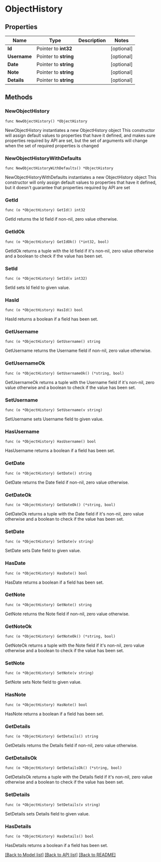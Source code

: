 # ObjectHistory

## Properties

Name | Type | Description | Notes
------------ | ------------- | ------------- | -------------
**Id** | Pointer to **int32** |  | [optional] 
**Username** | Pointer to **string** |  | [optional] 
**Date** | Pointer to **string** |  | [optional] 
**Note** | Pointer to **string** |  | [optional] 
**Details** | Pointer to **string** |  | [optional] 

## Methods

### NewObjectHistory

`func NewObjectHistory() *ObjectHistory`

NewObjectHistory instantiates a new ObjectHistory object
This constructor will assign default values to properties that have it defined,
and makes sure properties required by API are set, but the set of arguments
will change when the set of required properties is changed

### NewObjectHistoryWithDefaults

`func NewObjectHistoryWithDefaults() *ObjectHistory`

NewObjectHistoryWithDefaults instantiates a new ObjectHistory object
This constructor will only assign default values to properties that have it defined,
but it doesn't guarantee that properties required by API are set

### GetId

`func (o *ObjectHistory) GetId() int32`

GetId returns the Id field if non-nil, zero value otherwise.

### GetIdOk

`func (o *ObjectHistory) GetIdOk() (*int32, bool)`

GetIdOk returns a tuple with the Id field if it's non-nil, zero value otherwise
and a boolean to check if the value has been set.

### SetId

`func (o *ObjectHistory) SetId(v int32)`

SetId sets Id field to given value.

### HasId

`func (o *ObjectHistory) HasId() bool`

HasId returns a boolean if a field has been set.

### GetUsername

`func (o *ObjectHistory) GetUsername() string`

GetUsername returns the Username field if non-nil, zero value otherwise.

### GetUsernameOk

`func (o *ObjectHistory) GetUsernameOk() (*string, bool)`

GetUsernameOk returns a tuple with the Username field if it's non-nil, zero value otherwise
and a boolean to check if the value has been set.

### SetUsername

`func (o *ObjectHistory) SetUsername(v string)`

SetUsername sets Username field to given value.

### HasUsername

`func (o *ObjectHistory) HasUsername() bool`

HasUsername returns a boolean if a field has been set.

### GetDate

`func (o *ObjectHistory) GetDate() string`

GetDate returns the Date field if non-nil, zero value otherwise.

### GetDateOk

`func (o *ObjectHistory) GetDateOk() (*string, bool)`

GetDateOk returns a tuple with the Date field if it's non-nil, zero value otherwise
and a boolean to check if the value has been set.

### SetDate

`func (o *ObjectHistory) SetDate(v string)`

SetDate sets Date field to given value.

### HasDate

`func (o *ObjectHistory) HasDate() bool`

HasDate returns a boolean if a field has been set.

### GetNote

`func (o *ObjectHistory) GetNote() string`

GetNote returns the Note field if non-nil, zero value otherwise.

### GetNoteOk

`func (o *ObjectHistory) GetNoteOk() (*string, bool)`

GetNoteOk returns a tuple with the Note field if it's non-nil, zero value otherwise
and a boolean to check if the value has been set.

### SetNote

`func (o *ObjectHistory) SetNote(v string)`

SetNote sets Note field to given value.

### HasNote

`func (o *ObjectHistory) HasNote() bool`

HasNote returns a boolean if a field has been set.

### GetDetails

`func (o *ObjectHistory) GetDetails() string`

GetDetails returns the Details field if non-nil, zero value otherwise.

### GetDetailsOk

`func (o *ObjectHistory) GetDetailsOk() (*string, bool)`

GetDetailsOk returns a tuple with the Details field if it's non-nil, zero value otherwise
and a boolean to check if the value has been set.

### SetDetails

`func (o *ObjectHistory) SetDetails(v string)`

SetDetails sets Details field to given value.

### HasDetails

`func (o *ObjectHistory) HasDetails() bool`

HasDetails returns a boolean if a field has been set.


[[Back to Model list]](../README.md#documentation-for-models) [[Back to API list]](../README.md#documentation-for-api-endpoints) [[Back to README]](../README.md)


